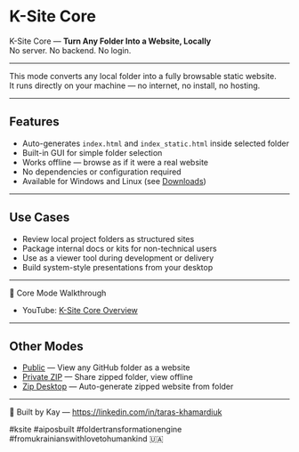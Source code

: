 # K-Site Core

K-Site Core — **Turn Any Folder Into a Website, Locally**  
No server. No backend. No login.

---

This mode converts any local folder into a fully browsable static website.  
It runs directly on your machine — no internet, no install, no hosting.

---

## Features

- Auto-generates `index.html` and `index_static.html` inside selected folder  
- Built-in GUI for simple folder selection  
- Works offline — browse as if it were a real website  
- No dependencies or configuration required  
- Available for Windows and Linux (see [Downloads](https://tk51.github.io/k-site-portal/downloads))  

---

## Use Cases

- Review local project folders as structured sites  
- Package internal docs or kits for non-technical users  
- Use as a viewer tool during development or delivery  
- Build system-style presentations from your desktop

---

🎥 Core Mode Walkthrough  
- YouTube: [K-Site Core Overview](https://youtu.be/29NjvdTVO-g)

---

## Other Modes

- [Public](https://tk51.github.io/k-site-portal/methods/ks-01-public-viewer.html) — View any GitHub folder as a website  
- [Private ZIP](https://tk51.github.io/k-site-portal/methods/ks-02-private-viewer.html) — Share zipped folder, view offline  
- [Zip Desktop](https://tk51.github.io/k-site-portal/methods/ks-04-zip-viewer.html) — Auto-generate zipped website from folder

---

📎 Built by Kay — https://linkedin.com/in/taras-khamardiuk  

#ksite #aiposbuilt #foldertransformationengine #fromukrainianswithlovetohumankind 🇺🇦
